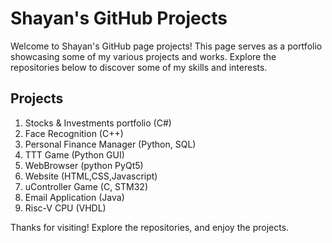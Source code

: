# Shayan's GitHub Projects

Welcome to Shayan's GitHub page projects! This page serves as a portfolio showcasing some of my various projects and works. Explore the repositories below to discover some of my skills and interests.

## Projects
1. Stocks & Investments portfolio (C#)
2. Face Recognition (C++)
3. Personal Finance Manager (Python, SQL)
4. TTT Game (Python GUI)
5. WebBrowser (python PyQt5)
6. Website (HTML,CSS,Javascript)
7. uController Game (C, STM32)
8. Email Application (Java)
9. Risc-V CPU (VHDL)

Thanks for visiting! Explore the repositories, and enjoy the projects.
